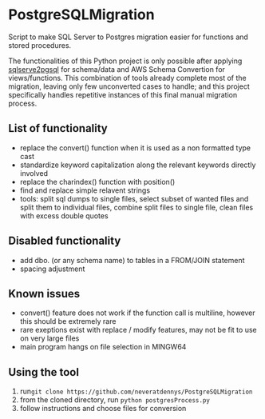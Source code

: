 # PostgreSQLMigration
Script to make SQL Server to Postgres migration easier for functions and stored procedures.

The functionalities of this Python project is only possible after applying [sqlserve2pgsql](https://github.com/dalibo/sqlserver2pgsql) for schema/data and AWS Schema Convertion for views/functions. This combination of tools already complete most of the migration, leaving only few unconverted cases to handle; and this project specifically handles repetitive instances of this final manual migration process.

## List of functionality
- replace the convert() function when it is used as a non formatted type cast
- standardize keyword capitalization along the relevant keywords directly involved
- replace the charindex() function with position()
- find and replace simple relavent strings
- tools: split sql dumps to single files, 
  select subset of wanted files and split them to individual files, 
  combine split files to single file,
  clean files with excess double quotes

## Disabled functionality
- add dbo. (or any schema name) to tables in a FROM/JOIN statement
- spacing adjustment

## Known issues
- convert() feature does not work if the function call is multiline, however this should be extremely rare
- rare exeptions exist with replace / modify features, may not be fit to use on very large files
- main program hangs on file selection in MINGW64

## Using the tool
1. run`git clone https://github.com/neveratdennys/PostgreSQLMigration`
2. from the cloned directory, run `python postgresProcess.py`
3. follow instructions and choose files for conversion
